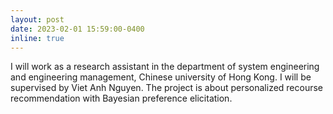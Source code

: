 ```yaml
---
layout: post
date: 2023-02-01 15:59:00-0400
inline: true
---
```


I will work as a research assistant in the department of system engineering and engineering management, Chinese university of Hong Kong. I will be supervised by Viet Anh Nguyen. The project is about personalized recourse recommendation with Bayesian preference elicitation.
